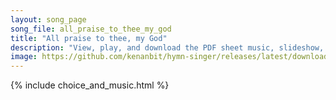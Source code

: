 ```yaml
---
layout: song_page
song_file: all_praise_to_thee_my_god
title: "All praise to thee, my God"
description: "View, play, and download the PDF sheet music, slideshow, and audio. Lyrics: All praise to thee, my God, this night, for all the blessings of the light. Keep me, O keep me, King of kings, beneath thine own almighty wings.  Forg... english christian 4part evening"
image: https://github.com/kenanbit/hymn-singer/releases/latest/download/all_praise_to_thee_my_god-trad.png
---
```


{% include choice_and_music.html %}
